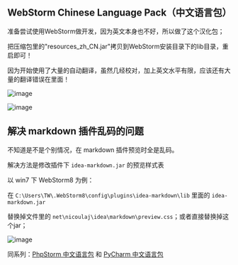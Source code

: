 
## WebStorm Chinese Language Pack（中文语言包）

准备尝试使用WebStorm做开发，因为英文本身也不好，所以做了这个汉化包；

把压缩包里的"resources_zh_CN.jar"拷贝到WebStorm安装目录下的lib目录，重启即可！


因为开始使用了大量的自动翻译，虽然几经校对，加上英文水平有限，应该还有大量的翻译错误在里面！


![image](https://raw.github.com/ewen0930/WebStorm-Chinese/master/images/screen-01.jpg)

![image](https://raw.github.com/ewen0930/WebStorm-Chinese/master/images/screen-02.jpg)


## 解决 markdown 插件乱码的问题

不知道是不是个别情况，在 markdown 插件预览时全是乱码。

解决方法是修改插件下 `idea-markdown.jar` 的预览样式表

以 win7 下 WebStorm8 为例：

在 `C:\Users\TW\.WebStorm8\config\plugins\idea-markdown\lib` 里面的 `idea-markdown.jar`

替换掉文件里的 `net\nicoulaj\idea\markdown\preview.css`；或者直接替换掉这个jar；

![image](https://raw.github.com/ewen0930/WebStorm-Chinese/master/images/markdown-css.png)


同系列：[PhpStorm 中文语言包](https://github.com/ewen0930/PhpStorm-Chinese) 和 [PyCharm 中文语言包](https://github.com/ewen0930/PyCharm-Chinese)
